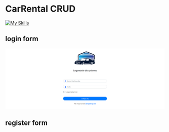 # CarRental CRUD
[![My Skills](https://skillicons.dev/icons?i=html,css,php,mysql,jquery,bootstrap&perline=10)](https://skillicons.dev)

## login form

![Example screenshot](./images/login.png)

## register form
